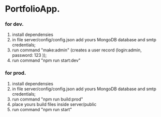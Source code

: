 # PortfolioApp.


### for dev. 
1. install dependensies
2. in file  server/config/config.json add yours MongoDB database and smtp credentials;
3. run command "make:admin" (creates a user record (login:admin, password: 123 ));
4. run command "npm run start:dev"

### for prod. 
1. install dependensies
2. in file  server/config/config.json add yours MongoDB database and smtp credentials;
3. run command "npm run build:prod"
4. place yours build files inside server/public
5. run command "npm run start"